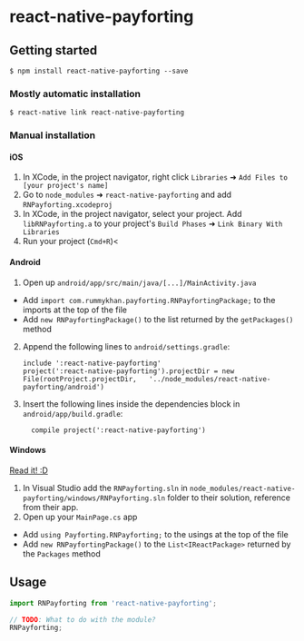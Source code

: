 
# react-native-payforting

## Getting started

`$ npm install react-native-payforting --save`

### Mostly automatic installation

`$ react-native link react-native-payforting`

### Manual installation


#### iOS

1. In XCode, in the project navigator, right click `Libraries` ➜ `Add Files to [your project's name]`
2. Go to `node_modules` ➜ `react-native-payforting` and add `RNPayforting.xcodeproj`
3. In XCode, in the project navigator, select your project. Add `libRNPayforting.a` to your project's `Build Phases` ➜ `Link Binary With Libraries`
4. Run your project (`Cmd+R`)<

#### Android

1. Open up `android/app/src/main/java/[...]/MainActivity.java`
  - Add `import com.rummykhan.payforting.RNPayfortingPackage;` to the imports at the top of the file
  - Add `new RNPayfortingPackage()` to the list returned by the `getPackages()` method
2. Append the following lines to `android/settings.gradle`:
  	```
  	include ':react-native-payforting'
  	project(':react-native-payforting').projectDir = new File(rootProject.projectDir, 	'../node_modules/react-native-payforting/android')
  	```
3. Insert the following lines inside the dependencies block in `android/app/build.gradle`:
  	```
      compile project(':react-native-payforting')
  	```

#### Windows
[Read it! :D](https://github.com/ReactWindows/react-native)

1. In Visual Studio add the `RNPayforting.sln` in `node_modules/react-native-payforting/windows/RNPayforting.sln` folder to their solution, reference from their app.
2. Open up your `MainPage.cs` app
  - Add `using Payforting.RNPayforting;` to the usings at the top of the file
  - Add `new RNPayfortingPackage()` to the `List<IReactPackage>` returned by the `Packages` method


## Usage
```javascript
import RNPayforting from 'react-native-payforting';

// TODO: What to do with the module?
RNPayforting;
```
  